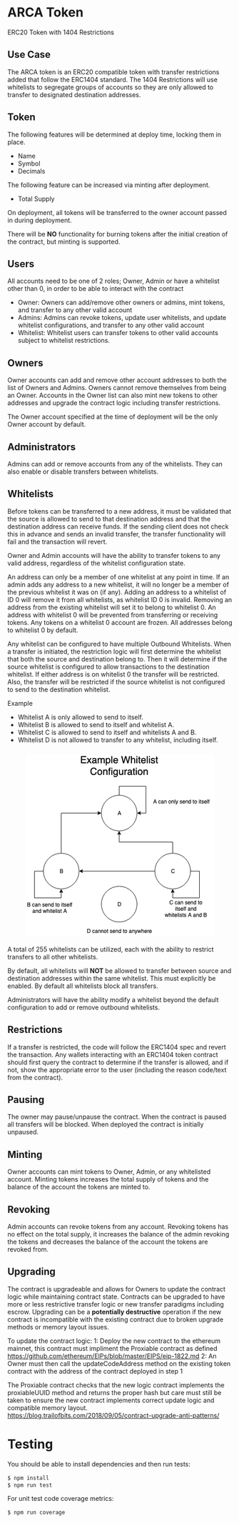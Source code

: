 # ARCA Token
ERC20 Token with 1404 Restrictions

## Use Case
The ARCA token is an ERC20 compatible token with transfer restrictions added that follow the ERC1404 standard. The 1404 Restrictions will use whitelists to segregate groups of accounts so they are only allowed to transfer to designated destination addresses.

## Token
The following features will be determined at deploy time, locking them in place.

 - Name
 - Symbol
 - Decimals

The following feature can be increased via minting after deployment.

 - Total Supply

On deployment, all tokens will be transferred to the owner account passed in during deployment.

There will be **NO** functionality for burning tokens after the initial creation of the contract, but minting is supported.

## Users
All accounts need to be one of 2 roles; Owner, Admin or have a whitelist other than 0, in order to be able to interact with the contract

 - Owner: Owners can add/remove other owners or admins, mint tokens, and transfer to any other valid account
 - Admins: Admins can revoke tokens, update user whitelists, and update whitelist configurations, and transfer to any other valid account
 - Whitelist: Whitelist users can transfer tokens to other valid accounts subject to whitelist restrictions.

## Owners

Owner accounts can add and remove other account addresses to both the list of Owners and Admins. Owners cannot remove themselves from being an Owner.  Accounts in the Owner list can also mint new tokens to other addresses and upgrade the contract logic including transfer restrictions.

The Owner account specified at the time of deployment will be the only Owner account by default.

## Administrators

Admins can add or remove accounts from any of the whitelists. They can also enable or disable transfers between whitelists.

## Whitelists
Before tokens can be transferred to a new address, it must be validated that the source is allowed to send to that destination address and that the destination address can receive funds. If the sending client does not check this in advance and sends an invalid transfer, the transfer functionality will fail and the transaction will revert.

Owner and Admin accounts will have the ability to transfer tokens to any valid address, regardless of the whitelist configuration state.

An address can only be a member of one whitelist at any point in time. If an admin adds any address to a new whitelist, it will no longer be a member of the previous whitelist it was on (if any). Adding an address to a whitelist of ID 0 will remove it from all whitelists, as whitelist ID 0 is invalid. Removing an address from the existing whitelist will set it to belong to whitelist 0. An address with whitelist 0 will be prevented from transferring or receiving tokens. Any tokens on a whitelist 0 account are frozen. All addresses belong to whitelist 0 by default.

Any whitelist can be configured to have multiple Outbound Whitelists. When a transfer is initiated, the restriction logic will first determine the whitelist that both the source and destination belong to. Then it will determine if the source whitelist is configured to allow transactions to the destination whitelist. If either address is on whitelist 0 the transfer will be restricted. Also, the transfer will be restricted if the source whitelist is not configured to send to the destination whitelist.

Example
- Whitelist A is only allowed to send to itself.
- Whitelist B is allowed to send to itself and whitelist A.
- Whitelist C is allowed to send to itself and whitelists A and B.
- Whitelist D is not allowed to transfer to any whitelist, including itself.

<p align="center" style="padding-top: 10px; padding-bottom: 5px;">
  <img src="example_whitelist.png">
</p>


A total of 255 whitelists can be utilized, each with the ability to restrict transfers to all other whitelists.

By default, all whitelists will **NOT** be allowed to transfer between source and destination addresses within the same whitelist. This must explicitly be enabled. By default all whitelists block all transfers.

Administrators will have the ability modify a whitelist beyond the default configuration to add or remove outbound whitelists.

## Restrictions

If a transfer is restricted, the code will follow the ERC1404 spec and revert the transaction. Any wallets interacting with an ERC1404 token contract should first query the contract to determine if the transfer is allowed, and if not, show the appropriate error to the user (including the reason code/text from the contract).

## Pausing

The owner may pause/unpause the contract. When the contract is paused all transfers will be blocked. When deployed the contract is initially unpaused.

## Minting
Owner accounts can mint tokens to Owner, Admin, or any whitelisted account. Minting tokens increases the total supply of tokens and the balance of the account the tokens are minted to.

## Revoking
Admin accounts can revoke tokens from any account. Revoking tokens has no effect on the total supply, it increases the balance of the admin revoking the tokens and decreases the balance of the account the tokens are revoked from.

## Upgrading

The contract is upgradeable and allows for Owners to update the contract logic while maintaining contract state. Contracts can be upgraded to have more or less restrictive transfer logic or new transfer paradigms including escrow. Upgrading can be a **potentially destructive** operation if the new contract is incompatible with the existing contract due to broken upgrade methods or memory layout issues.

To update the contract logic:
  1: Deploy the new contract to the ethereum mainnet, this contract must impliment the Proxiable contract as defined https://github.com/ethereum/EIPs/blob/master/EIPS/eip-1822.md
  2: An Owner  must then call the updateCodeAddress method on the existing token contract with the address of the contract deployed in step 1

  The Proxiable contract checks that the new logic contract implements the proxiableUUID method and returns the proper hash but care must still be taken to ensure the new contract implements correct update logic and compatible memory layout. https://blog.trailofbits.com/2018/09/05/contract-upgrade-anti-patterns/

# Testing
You should be able to install dependencies and then run tests:
```
$ npm install
$ npm run test
```

For unit test code coverage metrics:
```
$ npm run coverage
```
